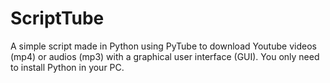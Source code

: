 # ScriptTube
A simple script made in Python using PyTube to download Youtube videos (mp4) or audios (mp3) with a graphical user interface (GUI).
You only need to install Python in your PC.
